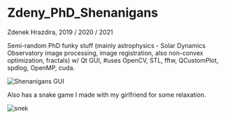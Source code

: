 # Zdeny_PhD_Shenanigans
Zdenek Hrazdira, 2019 / 2020 / 2021

Semi-random PhD funky stuff (mainly astrophysics - Solar Dynamics Observatory image processing, image registration, also non-convex optimization, fractals) w/ Qt GUI, #uses OpenCV, STL, fftw, QCustomPlot, spdlog, OpenMP, cuda.

![](https://raw.githubusercontent.com/zdenyhraz/Zdeny_PhD_Shenanigans/master/Zdeny_PhD_Shenanigans/Resources/gui.PNG "Shenanigans GUI")

Also has a snake game I made with my girlfriend for some relaxation.

![](https://github.com/zdenyhraz/Zdeny_PhD_Shenanigans/blob/master/Zdeny_PhD_Shenanigans/Resources/snake.png "snek")


